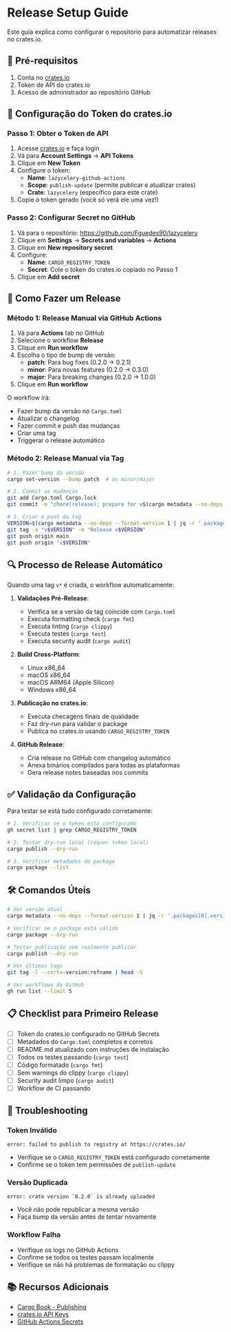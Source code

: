 # Release Setup Guide

Este guia explica como configurar o repositório para automatizar releases no crates.io.

## 📝 Pré-requisitos

1. Conta no [crates.io](https://crates.io/)
2. Token de API do crates.io
3. Acesso de administrador ao repositório GitHub

## 🔑 Configuração do Token do crates.io

### Passo 1: Obter o Token de API

1. Acesse [crates.io](https://crates.io/) e faça login
2. Vá para **Account Settings** → **API Tokens**
3. Clique em **New Token**
4. Configure o token:
   - **Name**: `lazycelery-github-actions`
   - **Scope**: `publish-update` (permite publicar e atualizar crates)
   - **Crate**: `lazycelery` (específico para este crate)
5. Copie o token gerado (você só verá ele uma vez!)

### Passo 2: Configurar Secret no GitHub

1. Vá para o repositório: https://github.com/Fguedes90/lazycelery
2. Clique em **Settings** → **Secrets and variables** → **Actions**
3. Clique em **New repository secret**
4. Configure:
   - **Name**: `CARGO_REGISTRY_TOKEN`
   - **Secret**: Cole o token do crates.io copiado no Passo 1
5. Clique em **Add secret**

## 🚀 Como Fazer um Release

### Método 1: Release Manual via GitHub Actions

1. Vá para **Actions** tab no GitHub
2. Selecione o workflow **Release**
3. Clique em **Run workflow**
4. Escolha o tipo de bump de versão:
   - **patch**: Para bug fixes (0.2.0 → 0.2.1)
   - **minor**: Para novas features (0.2.0 → 0.3.0)
   - **major**: Para breaking changes (0.2.0 → 1.0.0)
5. Clique em **Run workflow**

O workflow irá:
- Fazer bump da versão no `Cargo.toml`
- Atualizar o changelog
- Fazer commit e push das mudanças
- Criar uma tag
- Triggerar o release automático

### Método 2: Release Manual via Tag

```bash
# 1. Fazer bump da versão
cargo set-version --bump patch  # ou minor/major

# 2. Commit as mudanças
git add Cargo.toml Cargo.lock
git commit -m "chore(release): prepare for v$(cargo metadata --no-deps --format-version 1 | jq -r '.packages[0].version')"

# 3. Criar e push da tag
VERSION=$(cargo metadata --no-deps --format-version 1 | jq -r '.packages[0].version')
git tag -a "v$VERSION" -m "Release v$VERSION"
git push origin main
git push origin "v$VERSION"
```

## 🔍 Processo de Release Automático

Quando uma tag `v*` é criada, o workflow automaticamente:

1. **Validações Pré-Release**:
   - Verifica se a versão da tag coincide com `Cargo.toml`
   - Executa formatting check (`cargo fmt`)
   - Executa linting (`cargo clippy`)
   - Executa testes (`cargo test`)
   - Executa security audit (`cargo audit`)

2. **Build Cross-Platform**:
   - Linux x86_64
   - macOS x86_64  
   - macOS ARM64 (Apple Silicon)
   - Windows x86_64

3. **Publicação no crates.io**:
   - Executa checagens finais de qualidade
   - Faz dry-run para validar o package
   - Publica no crates.io usando `CARGO_REGISTRY_TOKEN`

4. **GitHub Release**:
   - Cria release no GitHub com changelog automático
   - Anexa binários compilados para todas as plataformas
   - Gera release notes baseadas nos commits

## ✅ Validação da Configuração

Para testar se está tudo configurado corretamente:

```bash
# 1. Verificar se o token está configurado
gh secret list | grep CARGO_REGISTRY_TOKEN

# 2. Testar dry-run local (requer token local)
cargo publish --dry-run

# 3. Verificar metadados do package
cargo package --list
```

## 🛠️ Comandos Úteis

```bash
# Ver versão atual
cargo metadata --no-deps --format-version 1 | jq -r '.packages[0].version'

# Verificar se o package está válido
cargo package --dry-run

# Testar publicação sem realmente publicar
cargo publish --dry-run

# Ver últimas tags
git tag -l --sort=-version:refname | head -5

# Ver workflows do GitHub
gh run list --limit 5
```

## 📋 Checklist para Primeiro Release

- [ ] Token do crates.io configurado no GitHub Secrets
- [ ] Metadados do `Cargo.toml` completos e corretos
- [ ] README.md atualizado com instruções de instalação
- [ ] Todos os testes passando (`cargo test`)
- [ ] Código formatado (`cargo fmt`)
- [ ] Sem warnings do clippy (`cargo clippy`)
- [ ] Security audit limpo (`cargo audit`)
- [ ] Workflow de CI passando

## 🚨 Troubleshooting

### Token Inválido
```
error: failed to publish to registry at https://crates.io/
```
- Verifique se o `CARGO_REGISTRY_TOKEN` está configurado corretamente
- Confirme se o token tem permissões de `publish-update`

### Versão Duplicada
```
error: crate version `0.2.0` is already uploaded
```
- Você não pode republicar a mesma versão
- Faça bump da versão antes de tentar novamente

### Workflow Falha
- Verifique os logs no GitHub Actions
- Confirme se todos os testes passam localmente
- Verifique se não há problemas de formatação ou clippy

## 📚 Recursos Adicionais

- [Cargo Book - Publishing](https://doc.rust-lang.org/cargo/reference/publishing.html)
- [crates.io API Keys](https://crates.io/settings/tokens)
- [GitHub Actions Secrets](https://docs.github.com/en/actions/security-guides/encrypted-secrets)
